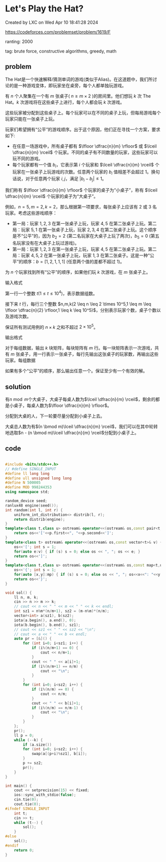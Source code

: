 # Let's Play the Hat?

Created by LXC on Wed Apr 10 18:41:28 2024

https://codeforces.com/problemset/problem/1619/F

ranting: 2000

tag: brute force, constructive algorithms, greedy, math

## problem

The Hat是一个快速解释/猜测单词的游戏(类似于Alias)。在这道题中，我们所讨论的是一种游戏变体，即玩家坐在桌旁，每个人都单独玩游戏。

有 $n$ 个人聚集在一个有 $m$ 张桌子( $n \ge m \times 2$ )的房间里。他们想玩 $k$ 次 The Hat。$k$ 次游戏将在这些桌子上进行，每个人都会玩 $k$ 次游戏。

这些玩家被分配到这些桌子上。每个玩家可以在不同的桌子上玩，但每局游戏每个玩家只能在一张桌子上玩。

玩家们希望拥有“公平”的游戏顺序。出于这个原因，他们正在寻找一个方案，要求如下:

- 在任意一场游戏中，所有桌子都有 $\lfloor \dfrac{n}{m} \rfloor$ 或 $\lceil \dfrac{n}{m} \rceil$ 个玩家。不同的桌子有不同数量的玩家，这些玩家可以玩不同的游戏。
- 每个玩家都有一个值 $b_i$，它表示第 $i$ 个玩家和 $\lceil \dfrac{n}{m} \rceil$ 个玩家在一张桌子上玩游戏的次数。任意两个玩家的 $b_i$ 值相差不会超过 $1$。换句话说，对于任意两个玩家 $i,j$，满足 $|b_i-b_j| \leq 1$。

我们称有 $\lfloor \dfrac{n}{m} \rfloor$ 个玩家的桌子为“小桌子”，称有 $\lceil \dfrac{n}{m} \rceil$ 个玩家的桌子为“大桌子”。

例如，$n=5,m=2,k=2$，那么根据第一项要求，每张桌子上应该有 $2$ 或 $3$ 名玩家。考虑这些游戏顺序：

- 第一局：玩家 $1,2,3$ 在第一张桌子上玩，玩家 $4,5$ 在第二张桌子上玩。第二局：玩家 $5,1$ 在第一张桌子上玩，玩家 $2,3,4$ 在第二张桌子上玩。这个顺序是不“公平”的，因为 $b_2=2$ (第二名玩家在大桌子上玩了两次)，$b_5=0$ (第五名玩家没有在大桌子上玩过游戏)。
- 第一局：玩家 $1,2,3$ 在第一张桌子上玩，玩家 $4,5$ 在第二张桌子上玩。第二局：玩家 $4,5,2$ 在第一张桌子上玩，玩家 $1,3$ 在第二张桌子。这是一种“公平”的顺序：$b=[1,2,1,1,1]$ (任意两个值的差都不超过 $1$)。

为 $n$ 个玩家找到所有“公平”的顺序，如果他们玩 $k$ 次游戏，在 $m$ 张桌子上。

输入格式

第一行一个整数 $t(1 \leq t \leq 10^4)$，表示数据组数。

接下来 $t$ 行，每行三个整数 $n,m,k(2 \leq n \leq 2 \times 10^5,1 \leq m \leq \lfloor \dfrac{n}{2} \rfloor,1 \leq k \leq 10^5)$，分别表示玩家个数，桌子个数以及游戏次数。

保证所有测试用例的 $n \times k$ 之和不超过 $2 \times 10^5$。

输出格式

对于每组数据，输出 $k$ 块矩阵，每块矩阵有 $m$ 行。每一块矩阵表示一次游戏，共有 $m$ 张桌子，用一行表示一张桌子，每行先输出这张桌子的玩家数，再输出这些玩家。每组数据

如果有多个“公平”的顺序，那么输出任意一个。保证至少有一个有效的解。

## solution

有$n \bmod m$个大桌子，大桌子每桌人数为$\lceil \dfrac{n}{m} \rceil$，剩余的都是小桌子，每桌人数为$\lfloor \dfrac{n}{m} \rfloor$。

分配到大桌的人，下一轮要尽量分配到小桌子上去。

大桌总人数为有$(n \bmod m)\lceil \dfrac{n}{m} \rceil$，我们可以在其中轮转地选取$n - (n \bmod m)\lceil \dfrac{n}{m} \rceil$分配到小桌子上。

## code

``` cpp

#include <bits/stdc++.h>
// #define SINGLE_INPUT
#define ll long long
#define ull unsigned long long
#define N 500005
#define MOD 998244353
using namespace std;

random_device seed;
ranlux48 engine(seed());
int random(int l, int r) {
    uniform_int_distribution<> distrib(l, r);
    return distrib(engine);
}
template<class t,class u> ostream& operator<<(ostream& os,const pair<t,u>& p) {
    return os<<'['<<p.first<<", "<<p.second<<']';
}
template<class t> ostream& operator<<(ostream& os,const vector<t>& v) {
    os<<'['; int s = 1;
    for(auto e:v) { if (s) s = 0; else os << ", "; os << e; }
    return os<<']';
}
template<class t,class u> ostream& operator<<(ostream& os,const map<t,u>& mp){
    os<<'{'; int s = 1;
    for(auto [x,y]:mp) { if (s) s = 0; else os << ", "; os<<x<<": "<<y; }
    return os<<'}';
}

void sol() {
    ll n, m, k;
    cin >> n >> m >> k;
    // cout << n << " " << m << " " << k << endl;
    int sz1 = n%m*(n/m+1), sz2 = (m-n%m)*(n/m);
    vector<int> a(sz1), b(sz2);
    iota(a.begin(), a.end(), 0);
    iota(b.begin(), b.end(), sz1);
    // cout << sz1 << " " << sz2 << "\n";
    // cout << a << " " << b << endl;
    auto pr = [&]() {
        for (int i=0; i<sz1; i++) {
            if (i%(n/m+1) == 0) {
                cout << n/m+1;
            }
            cout << " " << a[i]+1;
            if (i%(n/m+1) == n/m) {
                cout << "\n";
            }
        }
        for (int i=0; i<sz2; i++) {
            if (i%(n/m) == 0) {
                cout << n/m;
            }
            cout << " " << b[i]+1;
            if (i%(n/m) == n/m-1) {
                cout << "\n";
            }
        }
    };
    pr();
    ll p = 0;
    while (--k) {
        if (a.size())
        for (int i=0; i<sz2; i++) {
            swap(a[(p+i)%sz1], b[i]);
        }
        p += sz2;
        pr();
    }
}

int main() {
    cout << setprecision(15) << fixed;
    ios::sync_with_stdio(false);
    cin.tie(0);
    cout.tie(0);
#ifndef SINGLE_INPUT
    int t;
    cin >> t;
    while (t--) {
        sol();
    }
#else
    sol();
#endif
    return 0;
}

```
